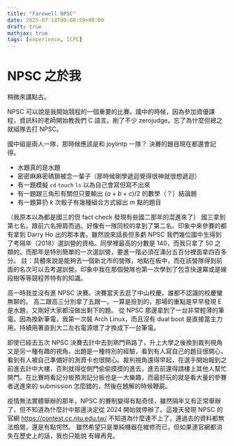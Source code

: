 ```yaml
---
title: "Farewell NPSC"
date: 2025-07-14T00:08:59+08:00
draft: true
mathjax: true
tags: [experience, ICPC]
---
```


# NPSC 之於我

稍微來講點古。

NPSC 可以說是我開始競程的一個重要的比賽。國中的時候，因為參加資優課程，資訊科的老師開始教我們 C 語言。刷了不少 zerojudge。忘了為什麼但總之就組隊去打 NPSC。

國中組是兩人一隊，那時候應該是和 joylintp 一隊？
決賽的題目現在都還會記得。
- 水題真的是水題
- 密密麻麻密碼鎖被念一輩子（那時候剛學遞迴覺得很神就很想遞迴）
- 有一題模擬 `cd` `touch` `ls` 以為自己會寫但寫不出來
- 有一題跟三角形有關但只要輸出 $(a + b + c) / 2$ 的數學（？）結論題
- 有一題算扔 $k$ 次骰子有幾種組合方式組出 $m$ 點的題目

（我原本以為都是國三的但 fact check 發現有些國二那年的混進來了）
國三拿到第七名，跟前六名擦肩而過。好像有一隊同校的拿到了第二名。印象中來參賽的都有拿到 Darry Ho 出的那本書。雖然說來話長但多虧 NPSC 我們幾位國中生得到了考隔年（2018）選訓營的資格。同學裡最高的分數是 140，而我只拿了 50 之類的。而那年是特別簡單的一次選訓營，要進一階必須在滿分五百分裡面拿四百多分。
註：具體來說是能夠去一個新北市的營隊，地點在板中，而在該營隊得到前面的名次可以去考選訓營。印象中我在那個營隊也第一次學到了包含快速冪或是線段樹等等競程界特有的知識。

高一時我並沒有進 NPSC 決賽。決賽當天去逛了中山校慶。誰都不認識的校慶蠻無聊的。
高二跟高三分別拿了五跟一。一算是撿到的，那場的重點是早早發現 E 是水題，又剛好大家都沒做出剩下的題。
從 NPSC 那邊拿到了一台非常輕薄的筆電。因為換新筆電，我第一次裝 Arch Linux，而且沒有 dual boot 是直接當主力用。持續用著直到大二左右電源壞了才換成下一台筆電。

即使已經去五次 NPSC 決賽去計中去到熟門熟路了，升上大學之後換到裁判視角又是另一種有趣的視角。出題是一種特別的經驗，看到有人寫自己的題目很開心，看到有人被自己準備好的測資卡也很開心。裁判視角還得早起，在選手開始報到之前進去計中大樓，否則就得從側門偷偷摸摸的進去，進去前還得請樓上其他人幫忙開門。在比賽時看記分板預測記分板也是一大樂趣，而最好玩的就是看大量的參賽者送進來的 submission 怎麼錯的，然後在題解的時候鞭屍。
<!-- 抓抄襲好玩嗎？ -->

疫情無法實體舉辦的那年，NPSC 的賽制變得有點奇怪，雖然隔年又有正常舉辦了，但不知道為什麼計中那邊決定從 2024 開始就停辦了。這幾天發現 NPSC 的官網 https://contest.cc.ntu.edu.tw/ 不知道為什麼連不上了，連過去的資料都無法檢閱，還是有點愕然。
雖然希望只是單純機器在維修而已，但如果連官網都消失在歷史上的話，我也只能說 有緣再見。
